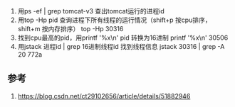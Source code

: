 
1. 用ps -ef | grep tomcat-v3 查出tomcat运行的进程id 
2. 用top -Hp pid 查询进程下所有线程的运行情况（shift+p 按cpu排序，shift+m 按内存排序） 
top -Hp 30316 
3. 找到cpu最高的pid，用printf '%x\n' pid 转换为16进制 
printf '%x\n' 30506 
4. 用jstack 进程id | grep 16进制线程id 找到线程信息 
jstack 30316 | grep -A 20 772a 


## 参考

1. https://blog.csdn.net/ct29102656/article/details/51882946